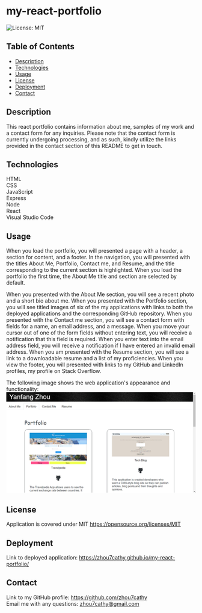# my-react-portfolio
![License: MIT](https://img.shields.io/badge/License-MIT-yellow.svg)

## Table of Contents
- [Description](#Description)
- [Technologies](#Technologies)
- [Usage](#Usage)
- [License](#License)
- [Deployment](##Deployment)
- [Contact](#Contact)
## Description
This react portfolio contains information about me, samples of my work and a contact form for any inquiries. Please note that the contact form is currently undergoing processing, and as such, kindly utilize the links provided in the contact section of this README to get in touch.

## Technologies
HTML <br />
CSS <br />
JavaScript <br />
Express <br />
Node <br />
React <br />
Visual Studio Code <br />
## Usage
When you load the portfolio, you will presented a page with a header, a section for content, and a footer. In the navigation, you will presented with the titles About Me, Portfolio, Contact me, and Resume, and the title corresponding to the current section is highlighted. When you load the portfolio the first time, the About Me title and section are selected by default.

When you presented with the About Me section, you will see a recent photo and a short bio about me.
When you presented with the Portfolio section, you will see titled images of six of the my applications with links to both the deployed applications and the corresponding GitHub repository.
When you presented with the Contact me section, you will see a contact form with fields for a name, an email address, and a message.
When you move your cursor out of one of the form fields without entering text, you will receive a notification that this field is required.
When you enter text into the email address field, you will receive a notification if I have entered an invalid email address.
When you am presented with the Resume section, you will see a link to a downloadable resume and a list of my proficiencies.
When you view the footer, you will presented with links to my GitHub and LinkedIn profiles, my profile on Stack Overflow.

The following image shows the web application's appearance and functionality:
![alt text](src/assets/react-portfolio.png)
## License
Application is covered under MIT https://opensource.org/licenses/MIT

## Deployment
Link to deployed application: https://zhou7cathy.github.io/my-react-portfolio/

## Contact
Link to my GitHub profile: https://github.com/zhou7cathy <br />
Email me with any questions: zhou7cathy@gmail.com
